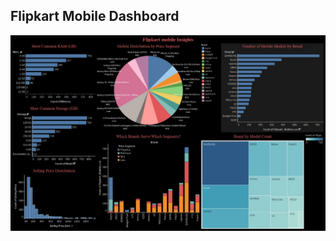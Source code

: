 ## Flipkart Mobile Dashboard

![Flipkart Dashboard](https://raw.githubusercontent.com/Sarthak-Nigam/Flipkart-mobile-dashboard/refs/heads/main/Flipkart%20Mobile%20data%20Dashboard.jpg)
